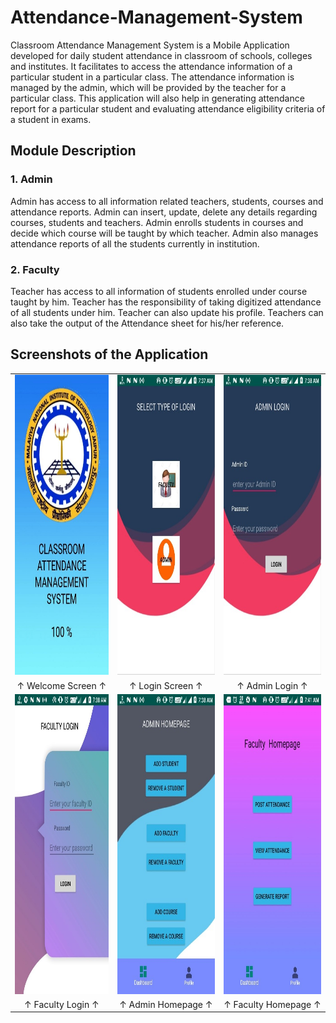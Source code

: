 # Attendance-Management-System
Classroom Attendance Management System is a Mobile Application developed for daily student attendance in classroom of schools, colleges and institutes. It facilitates to access the attendance information of a particular student in a particular class. The attendance information is managed by the admin, which will be provided by the teacher for a particular class. This application will also help in generating attendance report for a particular student and evaluating attendance eligibility criteria of a student in exams.

## Module Description
### 1. Admin
Admin has access to all information related teachers, students, courses and attendance reports. Admin can insert, update, delete any details regarding courses, students and teachers. Admin enrolls students in courses and decide which course will be taught by which teacher. Admin also manages attendance reports of all the students currently in institution.

### 2. Faculty
Teacher has access to all information of students enrolled under course taught by him. Teacher has the responsibility of taking digitized attendance of all students under him. Teacher can also update his profile. Teachers can also take the output of the Attendance sheet for his/her reference.

## Screenshots of the Application

<table>   
  <tr>
    <td><img src="https://github.com/gargk747/Attendance-Management-System/blob/master/Screenshots/welcome_screen.jpg" width=270 height=480></td>
    <td><img src="https://github.com/gargk747/Attendance-Management-System/blob/master/Screenshots/login_screen.jpg" width=270 height=480></td>
    <td><img src="https://github.com/gargk747/Attendance-Management-System/blob/master/Screenshots/admin_login.jpg" width=270 height=480></td>
  </tr>
  <tr>
   <td align="center">↑ Welcome Screen ↑</td>
   <td align="center">↑ Login Screen ↑</td>
   <td align="center">↑ Admin Login ↑</td>
  <tr>
    <td><img src="https://github.com/gargk747/Attendance-Management-System/blob/master/Screenshots/faculty_login.jpg" width=270 height=480></td>
    <td><img src="https://github.com/gargk747/Attendance-Management-System/blob/master/Screenshots/admin_homepage.jpg" width=270 height=480></td>
    <td><img src="https://github.com/gargk747/Attendance-Management-System/blob/master/Screenshots/faculty_homepage.jpg" width=270 height=480></td>
  </tr>
 <tr>
   <td align="center">↑ Faculty Login ↑</td>
   <td align="center">↑ Admin Homepage ↑</td>
   <td align="center">↑ Faculty Homepage ↑</td>
  <tr>
 </table>
